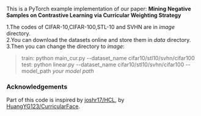 This is a PyTorch example implementation of our paper: 
**Mining Negative Samples on Contrastive Learning via Curricular Weighting Strategy**

1.The codes of CIFAR-10,CIFAR-100,STL-10 and SVHN are in *image* directory.  
2.You can download the datasets online and store them in *data* directory.  
3.Then you can change the directory to *image*: 
>train: python main_cur.py --dataset_name cifar10/stl10/svhn/cifar100  
test: python linear.py --dataset_name cifar10/stl10/svhn/cifar100 --model_path _your model path_
### Acknowledgements

Part of this code is inspired by [joshr17/HCL](https://github.com/joshr17/HCL), by [HuangYG123/CurricularFace](https://github.com/HuangYG123/CurricularFace).

